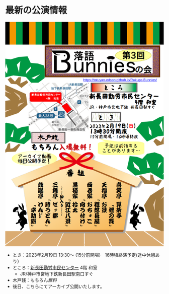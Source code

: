 # 最新の公演情報

![第3回落語バニーズの会](./img/Chirashi/Third.png "第3回落語バニーズの会")

* とき：2023年2月19日 13:30〜 (15分前開場)　16時頃終演予定(途中休憩あり）
* ところ：[新長田勤労市民センター](https://www.kobe-kinrou.jp/shisetsu/shinnagata/) 4階 和室
  * JR/神戸市営地下鉄新長田駅南口すぐ
* 木戸銭：もちろん*無料*
* 後日、こちらにてアーカイブ公開いたします。
